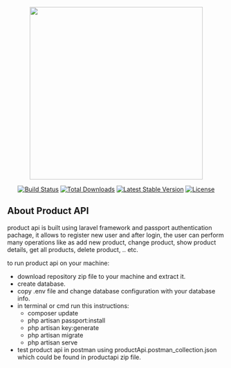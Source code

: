 <p align="center"><a href="https://laravel.com" target="_blank"><img src="https://raw.githubusercontent.com/laravel/art/master/logo-lockup/5%20SVG/2%20CMYK/1%20Full%20Color/laravel-logolockup-cmyk-red.svg" width="400"></a></p>

<p align="center">
<a href="https://travis-ci.org/laravel/framework"><img src="https://travis-ci.org/laravel/framework.svg" alt="Build Status"></a>
<a href="https://packagist.org/packages/laravel/framework"><img src="https://poser.pugx.org/laravel/framework/d/total.svg" alt="Total Downloads"></a>
<a href="https://packagist.org/packages/laravel/framework"><img src="https://poser.pugx.org/laravel/framework/v/stable.svg" alt="Latest Stable Version"></a>
<a href="https://packagist.org/packages/laravel/framework"><img src="https://poser.pugx.org/laravel/framework/license.svg" alt="License"></a>
</p>

## About Product API

product api is built using laravel framework and passport authentication pachage, it allows to register new user and after login, the user can perform many operations like as add new product, change product, show product details, get all products, delete product, .. etc.


to run product api on your machine:
- download repository zip file to your machine and extract it.
- create database.
- copy .env file and change database configuration with your database info.
- in terminal or cmd run this instructions:
    - composer update
    - php artisan passport:install
    - php artisan key:generate
    - php artisan migrate
    - php artisan serve
- test product api in postman using productApi.postman_collection.json which could be found in productapi zip file.

